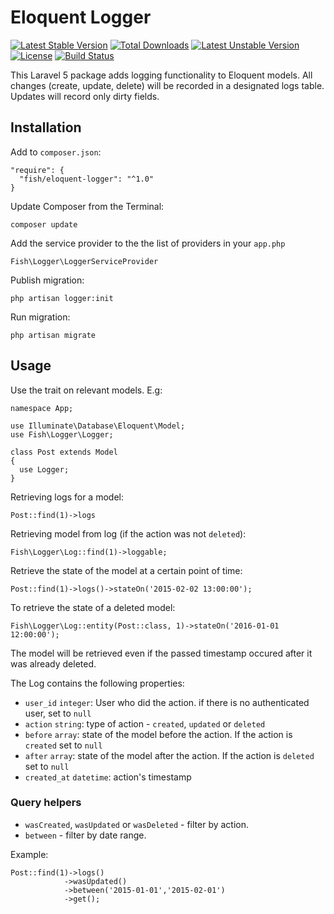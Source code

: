 # Eloquent Logger
[![Latest Stable Version](https://poser.pugx.org/fish/eloquent-logger/v/stable)](https://packagist.org/packages/fish/eloquent-logger) [![Total Downloads](https://poser.pugx.org/fish/eloquent-logger/downloads)](https://packagist.org/packages/fish/eloquent-logger) [![Latest Unstable Version](https://poser.pugx.org/fish/eloquent-logger/v/unstable)](https://packagist.org/packages/fish/eloquent-logger) [![License](https://poser.pugx.org/fish/eloquent-logger/license)](https://packagist.org/packages/fish/eloquent-logger) [![Build Status](https://travis-ci.org/matfish2/eloquent-logger.svg?branch=master)](https://travis-ci.org/matfish2/eloquent-logger)

This Laravel 5 package adds logging functionality to Eloquent models. All changes (create, update, delete) will be recorded in a designated logs table.
Updates will record only dirty fields.

## Installation

Add to `composer.json`:

    "require": {
      "fish/eloquent-logger": "^1.0"
    }

Update Composer from the Terminal:

    composer update

Add the service provider to the the list of providers in your `app.php`

    Fish\Logger\LoggerServiceProvider

Publish migration:

    php artisan logger:init

Run migration:

    php artisan migrate

## Usage

Use the trait on relevant models. E.g:

    namespace App;

    use Illuminate\Database\Eloquent\Model;
    use Fish\Logger\Logger;

    class Post extends Model
    {
      use Logger;
    }

Retrieving logs for a model:

    Post::find(1)->logs

Retrieving model from log (if the action was not `deleted`):

    Fish\Logger\Log::find(1)->loggable;

Retrieve the state of the model at a certain point of time:

    Post::find(1)->logs()->stateOn('2015-02-02 13:00:00');

To retrieve the state of a deleted model:

    Fish\Logger\Log::entity(Post::class, 1)->stateOn('2016-01-01 12:00:00');

The model will be retrieved even if the passed timestamp occured after it was already deleted.

The Log contains the following properties:

* `user_id` `integer`: User who did the action. if there is no authenticated user, set to `null`
* `action` `string`: type of action - `created`, `updated` or `deleted`
* `before` `array`: state of the model before the action. If the action is `created` set to `null`
* `after` `array`: state of the model after the action. If the action is `deleted` set to `null`
* `created_at` `datetime`: action's timestamp

### Query helpers

* `wasCreated`, `wasUpdated` or `wasDeleted` - filter by action.
* `between` - filter by date range.

Example:

    Post::find(1)->logs()
                ->wasUpdated()
                ->between('2015-01-01','2015-02-01')
                ->get();


